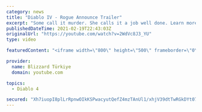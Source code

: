 ```yaml
---
category: news
title: "Diablo IV - Rogue Announce Trailer"
excerpt: "Some call it murder. She calls it a job well done. Learn more at Diablo4.com. The Rogue is the newest addition to the Diablo IV ..."
publishedDateTime: 2021-02-19T22:43:03Z
originalUrl: "https://youtube.com/watch?v=2WdVc8J3_YU"
type: video

featuredContent: "<iframe width=\"800\" height=\"500\" frameborder=\"0\" src=\"https://www.youtube.com/embed/2WdVc8J3_YU\" allow=\"accelerometer; autoplay; encrypted-media; gyroscope; picture-in-picture\" allowfullscreen></iframe>"

provider:
  name: Blizzard Türkiye
  domain: youtube.com

topics:
  - Diablo 4

secured: "Xh7iuopI8plLrRpnwOIkKSPwacyutQefZ4mzTAnUl1/xhjV39dtTwRGkDYt075Q2KRu7Krx28N551nnGFYdigUNKDLZkx5MsskRhFJsc8WM4Iq1dUvMI2isEI+jihmO48WTMBDjhVs3TukWih2n6c56zEW9uhGYXLYv4vHzz5e3/XZjU6ZCzjJURh4SyWKShuL1TKPdchk5GHo4Mb9/144mF8PxUJTXQiMyIQz9H5uPdV4KYEs3BnJToioKBk/iZtdwRyvwGYOxyvI/8Q1hEZ0e7mAxOPgAqhN4eUTDYGxNbgYa9PJ4W3larA5P+OFCDPagaWE1PaP1AS7feMvZVGmXSc2tZjRTl5nUOLzXN+0tTlhiBCTZqWxbbRXS02U2FXIn9nKUR9RzBilPzLUvHxA==;5FoSa2/LTfVtNmwStS0EJw=="
---
```


